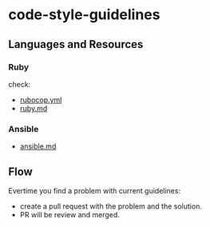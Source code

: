 # code-style-guidelines

## Languages and Resources

### Ruby

check:

- [rubocop.yml](/rubocop.yml)
- [ruby.md](/ruby.md)

### Ansible

- [ansible.md](/ansible.md)

## Flow

Evertime you find a problem with current guidelines:

- create a pull request with the problem and the solution. 
- PR will be review and merged.
